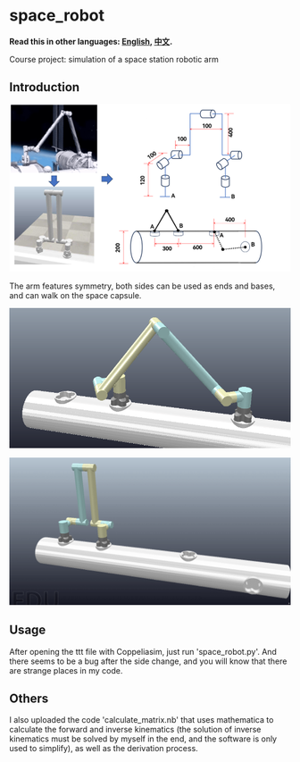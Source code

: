 # space_robot

**Read this in other languages: [English](README.md), [中文](README_zh.md).**

Course project: simulation of a space station robotic arm

## Introduction

![image-20230927173606056](README_img/image-20230927173606056.png)

The arm features symmetry, both sides can be used as ends and bases, and can walk on the space capsule.

![pic](README_img/pic.png)

![GIF](README_img/GIF.gif)

## Usage

After opening the ttt file with Coppeliasim, just run 'space_robot.py'. And there seems to be a bug after the side change, and you will know that there are strange places in my code.

## Others

I also uploaded the code 'calculate_matrix.nb' that uses mathematica to calculate the forward and inverse kinematics (the solution of inverse kinematics must be solved by myself in the end, and the software is only used to simplify), as well as the derivation process.

